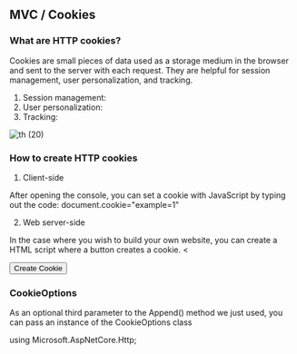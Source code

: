 ## MVC / Cookies

### What are HTTP cookies?

Cookies are small pieces of data used as a storage medium in the browser and sent to the server with each request. They are helpful for session management, user personalization, and tracking.

1. Session management:
2. User personalization:
3. Tracking:

![th (20)](https://tse3.mm.bing.net/th?id=OIP.z6V8OMLRQyejV7h6PnOKswAAAA&pid=Api&P=0&w=296&h=153)


### How to create HTTP cookies

1. Client-side

After opening the console, you can set a cookie with JavaScript by typing out the code:
document.cookie="example=1"

2. Web server-side

In the case where you wish to build your own website, you can create a HTML script where a button creates a cookie.
<<!DOCTYPE html>
<html lang="en">
<head>
    <meta charset="UTF-8">
    <meta name="viewport" content="width=device-width, initial-scale=1.0">
    <meta http-equiv="X-UA-compatible" content ="ie=edge">
    <title>Document</title>

</head>
<body>
    <button id = 'btnCreateCookie'>Create Cookie </button>
    <script>
      const btnCreateCookie = document.getElementbyID("btnCreateCookie")
      btnCreateCookie.addEventLister("click", e=> document.cookie = "example-3")
    </script>
</body>
</html>

### CookieOptions

As an optional third parameter to the Append() method we just used, you can pass an instance of the CookieOptions class

using Microsoft.AspNetCore.Http;